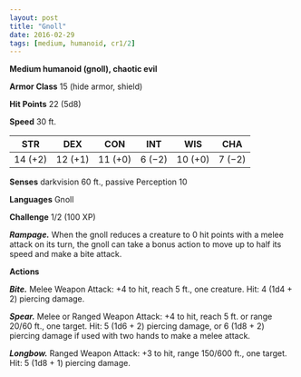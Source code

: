 ```yaml
---
layout: post
title: "Gnoll"
date: 2016-02-29
tags: [medium, humanoid, cr1/2]
---
```


**Medium humanoid (gnoll), chaotic evil**

**Armor Class** 15 (hide armor, shield)

**Hit Points** 22 (5d8)

**Speed** 30 ft.

|   STR   |   DEX   |   CON   |   INT   |   WIS   |   CHA   |
|:-----:|:-----:|:-----:|:-----:|:-----:|:-----:|
| 14 (+2) | 12 (+1) | 11 (+0) | 6 (−2) | 10 (+0) | 7 (−2) |

**Senses** darkvision 60 ft., passive Perception 10 

**Languages** Gnoll 

**Challenge** 1/2 (100 XP)

***Rampage.*** When the gnoll reduces a creature to 0 hit points with a melee attack on its turn, the gnoll can take a bonus action to move up to half its speed and make a bite attack. 

**Actions**

***Bite.*** Melee Weapon Attack: +4 to hit, reach 5 ft., one creature. Hit: 4 (1d4 + 2) piercing damage. 

***Spear.*** Melee or Ranged Weapon Attack: +4 to hit, reach 5 ft. or range 20/60 ft., one target. Hit: 5 (1d6 + 2) piercing damage, or 6 (1d8 + 2) piercing damage if used with two hands to make a melee attack. 

***Longbow.*** Ranged Weapon Attack: +3 to hit, range 150/600 ft., one target. Hit: 5 (1d8 + 1) piercing damage.